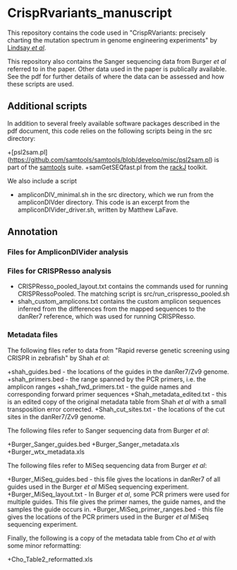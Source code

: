 # CrispRvariants_manuscript

This repository contains the code used in 
"CrispRVariants: precisely charting the mutation spectrum in genome engineering experiments"
by [Lindsay *et al*](http://biorxiv.org/content/early/2015/12/10/034140).

This repository also contains the Sanger sequencing data from Burger *et al* referred
to in the paper.  Other data used in the paper is publically available.  See the pdf
for further details of where the data can be assessed and how these scripts are used.

## Additional scripts

In addition to several freely available software packages described in the pdf document,
this code relies on the following scripts being in the src directory:

+[psl2sam.pl] (https://github.com/samtools/samtools/blob/develop/misc/psl2sam.pl) is part
of the [samtools](https://github.com/samtools/) suite.
+samGetSEQfast.pl from the [rackJ](http://rackj.sourceforge.net/) toolkit. 

We also include a script 
+ ampliconDIV_minimal.sh in the src directory, which we run from the ampliconDIVder 
directory.  This code is an excerpt from the ampliconDIVider_driver.sh, 
written by Matthew LaFave.

## Annotation

### Files for AmpliconDIVider analysis

### Files for CRISPResso analysis

+ CRISPResso_pooled_layout.txt contains the commands used for running CRISPRessoPooled.  The
matching script is src/run_crispresso_pooled.sh
+ shah_custom_amplicons.txt contains the custom amplicon sequences inferred from the differences
from the mapped sequences to the danRer7 reference, which was used for running CRISPResso.

### Metadata files

The following files refer to data from "Rapid reverse genetic screening using CRISPR in zebrafish"
by Shah *et al*:

+shah_guides.bed - the locations of the guides in the danRer7/Zv9 genome.
+shah_primers.bed - the range spanned by the PCR primers, i.e. the amplicon ranges
+shah_fwd_primers.txt - the guide names and corresponding forward primer sequences
+Shah_metadata_edited.txt - this is an edited copy of the original metadata table
from Shah *et al* with a small transposition error corrected.
+Shah_cut_sites.txt - the locations of the cut sites in the danRer7/Zv9 genome.

The following files refer to Sanger sequencing data from Burger *et al*:

+Burger_Sanger_guides.bed
+Burger_Sanger_metadata.xls
+Burger_wtx_metadata.xls

The following files refer to MiSeq sequencing data from Burger *et al*:

+Burger_MiSeq_guides.bed - this file gives the locations in danRer7 of all guides
used in the Burger *et al* MiSeq sequencing experiment.
+Burger_MiSeq_layout.txt - In Burger *et al*, some PCR primers were used for multiple guides.
This file gives the primer names, the guide names, and the samples the guide occurs in.
+Burger_MiSeq_primer_ranges.bed - this file gives the locations of the PCR primers used in 
the Burger *et al* MiSeq sequencing experiment.

Finally, the following is a copy of the metadata table from Cho *et al*
with some minor reformatting:

+Cho_Table2_reformatted.xls
